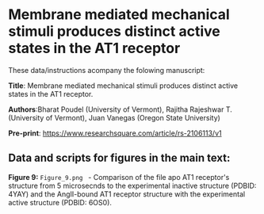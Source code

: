 # Membrane mediated mechanical stimuli produces distinct active states in the AT1 receptor

These data/instructions acompany the folowing manuscript: <br>

**Title**: Membrane mediated mechanical stimuli produces distinct active states in the AT1 receptor.<br>

**Authors**:Bharat Poudel (University of Vermont), Rajitha Rajeshwar T. (University of Vermont), Juan Vanegas (Oregon State University)<br>

**Pre-print**: https://www.researchsquare.com/article/rs-2106113/v1 <br>

## Data and scripts for figures in the main text:

**Figure 9:** ```Figure_9.png ``` - Comparison of the file apo AT1 receptor's structure from 5 microsecnds to the experimental inactive structure (PDBID: 4YAY) and the AngII-bound AT1 receptor structure with the experimental active structure (PDBID: 6OS0). <br> 

